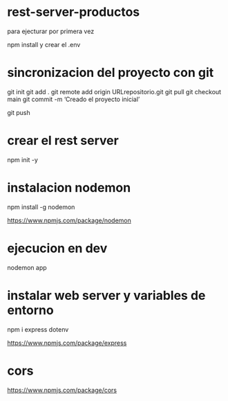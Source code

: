 # rest-server-productos

para ejecturar por primera vez 

npm install y crear el .env 


# sincronizacion del proyecto con git

git init 
git add .
git remote add origin URLrepositorio.git 
git pull
git checkout main
git commit -m ‘Creado el proyecto inicial’ 

git push


# crear  el rest server 

npm init -y



# instalacion nodemon 

npm install -g nodemon

https://www.npmjs.com/package/nodemon

# ejecucion en dev

nodemon app 

# instalar web server y variables de entorno

npm i express dotenv 

https://www.npmjs.com/package/express


# cors

https://www.npmjs.com/package/cors
